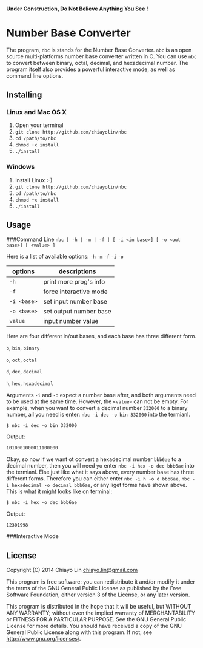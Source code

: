 #### Under Construction, Do Not Believe Anything You See !

Number Base Converter
=====================

The program, `nbc` is stands for the Number Base Converter. `nbc` is an open source multi-platforms number base
converter written in C. You can use `nbc` to convert between binary, octal, decimal, and hexadecimal number. The
program itself also provides a powerful interactive mode, as well as command line options.

Installing
----------

### Linux and Mac OS X
1. Open your terminal
2. `git clone http://github.com/chiayolin/nbc`
3. `cd /path/to/nbc`
4. `chmod +x install`
5. `./install`

### Windows
1. Install Linux :-)
2. `git clone http://github.com/chiayolin/nbc`
3. `cd /path/to/nbc`
4. `chmod +x install`
5. `./install`

Usage
-----

###Command Line
`nbc [ -h | -m | -f ] [ -i <in base>] [ -o <out base>] [ <value> ]`

Here is a list of available options: `-h` `-m` `-f` `-i` `-o`

| options     | descriptions            |
| ----------- |-------------------------|
| `-h`        | print more prog's info  |
| `-f`        | force interactive mode  |
| `-i <base>` | set input number base   |
| `-o <base>` | set output number base  |
| `value`     | input number value      |

Here are four different in/out bases, and each base has three different form.

`b`, `bin`, `binary`

`o`, `oct`, `octal`

`d`, `dec`, `decimal`

`h`, `hex`, `hexadecimal`

Arguments `-i` and `-o` expect a number base after, and both arguments need to be used at the same time. However, 
the `<value>` can not be empty. For example, when you want to convert a decimal number `332000` to a binary 
number, all you need is enter: `nbc -i dec -o bin 332000` into the termianl.

`$ nbc -i dec -o bin 332000`

Output:

`1010001000011100000`

Okay, so now if we want ot convert a hexadecimal number `bbb6ae` to a decimal number, then you will need yo enter
`nbc -i hex -o dec bbb6ae` into the termianl. Else just like what it says above, every number base has three
different forms. Therefore you can either enter `nbc -i h -o d bbb6ae`, `nbc -i hexadecimal -o decimal bbb6ae`, or
any liget forms have shown above. This is what it might looks like on terminal:

`$ nbc -i hex -o dec bbb6ae`

Output:

`12301998`

###Interactive Mode

License
-------

Copyright (C) 2014  Chiayo Lin <chiayo.lin@gmail.com>

This program is free software: you can redistribute it and/or modify it under the terms of the GNU General Public 
License as published by the Free Software Foundation, either version 3 of the License, or any later version.

This program is distributed in the hope that it will be useful, but WITHOUT ANY WARRANTY; without even the implied 
warranty of MERCHANTABILITY or FITNESS FOR A PARTICULAR PURPOSE. See the GNU General Public License for more details.
You should have received a copy of the GNU General Public License along with this program. If not, see 
<http://www.gnu.org/licenses/>.
